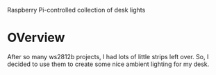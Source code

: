 Raspberry Pi-controlled collection of desk lights

# OVerview

After so many ws2812b projects, I had lots of little strips left over.  So, I decided to use them to create some nice 
ambient lighting for my desk. 
